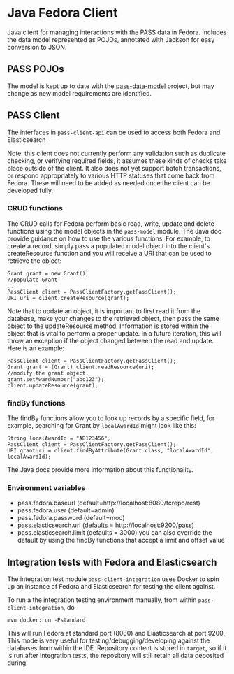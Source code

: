 # Java Fedora Client 
Java client for managing interactions with the PASS data in Fedora. Includes the data model represented as POJOs, annotated with Jackson for easy conversion to JSON.

## PASS POJOs
The model is kept up to date with the [pass-data-model](https://github.com/OA-PASS/pass-data-model) project, but may change as new model requirements are identified.

## PASS Client
The interfaces in `pass-client-api` can be used to access both Fedora and Elasticsearch

Note: this client does not currently perform any validation such as duplicate checking, or verifying required fields, it assumes these kinds of checks take place outside of the client. It also does not yet support batch transactions, or respond appropriately to various HTTP statuses that come back from Fedora. These will need to be added as needed once the client can be developed fully.

### CRUD functions
The CRUD calls for Fedora perform basic read, write, update and delete functions using the model objects in the `pass-model` module. The Java doc provide guidance on how to use the various functions. For example, to create a record, simply pass a populated model object into the client's createResource function and you will receive a URI that can be used to retrieve the object:
```
Grant grant = new Grant();
//populate Grant
...
PassClient client = PassClientFactory.getPassClient();
URI uri = client.createResource(grant);
```

Note that to update an object, it is important to first read it from the database, make your changes to the retrieved object, then pass the same object to the updateResource method. Information is stored within the object that is vital to perform a proper update. In a future iteration, this will throw an exception if the object changed between the read and update. Here is an example:
```
PassClient client = PassClientFactory.getPassClient();
Grant grant = (Grant) client.readResource(uri);
//modify the grant object.
grant.setAwardNumber("abc123");
client.updateResource(grant);

```

### findBy functions

The findBy functions allow you to look up records by a specific field, for example, searching for Grant by `localAwardId` might look like this:
```
String localAwardId = "AB123456";
PassClient client = PassClientFactory.getPassClient();
URI grantUri = client.findByAttribute(Grant.class, "localAwardId", localAwardId);
```
The Java docs provide more information about this functionality.

### Environment variables
* pass.fedora.baseurl (default=http://localhost:8080/fcrepo/rest)
* pass.fedora.user (default=admin)
* pass.fedora.password (default=moo)
* pass.elasticsearch.url (defaults = http://localhost:9200/pass)
* pass.elasticsearch.limit (defaults = 3000) you can also override the default by using the findBy functions that accept a limit and offset value

## Integration tests with Fedora and Elasticsearch

The integration test module `pass-client-integration` uses Docker to spin up an instance of Fedora and Elasticsearch for testing the client against.

To run a the integration testing environment manually, from within `pass-client-integration`, do

    mvn docker:run -Pstandard

This will run Fedora at standard port (8080) and Elasticsearch at port 9200. This mode is very useful for testing/debugging/developing against the databases from within the IDE.   Repository content is stored in `target`, so if it is run after integration tests, the repository will still retain all data deposited during.